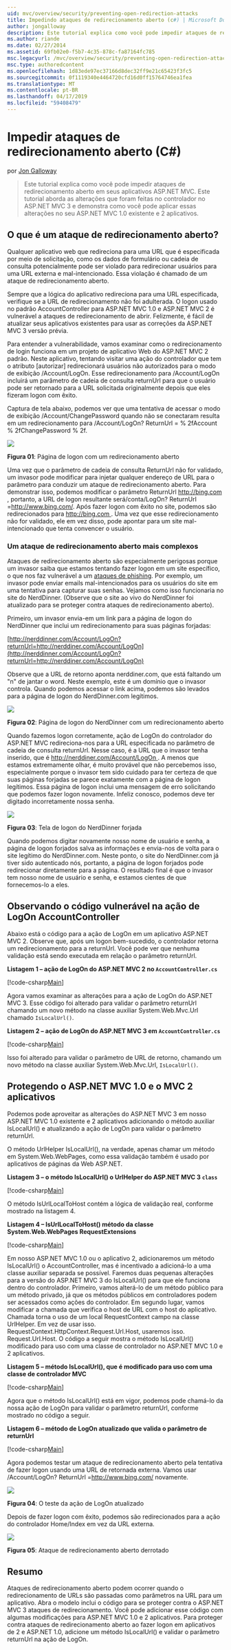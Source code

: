 ```yaml
---
uid: mvc/overview/security/preventing-open-redirection-attacks
title: Impedindo ataques de redirecionamento aberto (c#) | Microsoft Docs
author: jongalloway
description: Este tutorial explica como você pode impedir ataques de redirecionamento aberto em seus aplicativos ASP.NET MVC. Este tutorial aborda as alterações que foram feitas...
ms.author: riande
ms.date: 02/27/2014
ms.assetid: 69fb02e0-f5b7-4c35-878c-fa87164fc785
msc.legacyurl: /mvc/overview/security/preventing-open-redirection-attacks
msc.type: authoredcontent
ms.openlocfilehash: 1d83ede97ec37166d8dec32ff9e21c65423f3fc5
ms.sourcegitcommit: 0f1119340e4464720cfd16d0ff15764746ea1fea
ms.translationtype: MT
ms.contentlocale: pt-BR
ms.lasthandoff: 04/17/2019
ms.locfileid: "59408479"
---
```

# <a name="preventing-open-redirection-attacks-c"></a>Impedir ataques de redirecionamento aberto (C#)

por [Jon Galloway](https://github.com/jongalloway)

> Este tutorial explica como você pode impedir ataques de redirecionamento aberto em seus aplicativos ASP.NET MVC. Este tutorial aborda as alterações que foram feitas no controlador no ASP.NET MVC 3 e demonstra como você pode aplicar essas alterações no seu ASP.NET MVC 1.0 existente e 2 aplicativos.


## <a name="what-is-an-open-redirection-attack"></a>O que é um ataque de redirecionamento aberto?

Qualquer aplicativo web que redireciona para uma URL que é especificada por meio de solicitação, como os dados de formulário ou cadeia de consulta potencialmente pode ser violado para redirecionar usuários para uma URL externa e mal-intencionado. Essa violação é chamado de um ataque de redirecionamento aberto.

Sempre que a lógica do aplicativo redireciona para uma URL especificada, verifique se a URL de redirecionamento não foi adulterada. O logon usado no padrão AccountController para ASP.NET MVC 1.0 e ASP.NET MVC 2 é vulnerável a ataques de redirecionamento de abrir. Felizmente, é fácil de atualizar seus aplicativos existentes para usar as correções da ASP.NET MVC 3 versão prévia.

Para entender a vulnerabilidade, vamos examinar como o redirecionamento de login funciona em um projeto de aplicativo Web do ASP.NET MVC 2 padrão. Neste aplicativo, tentando visitar uma ação do controlador que tem o atributo [autorizar] redirecionará usuários não autorizados para o modo de exibição /Account/LogOn. Esse redirecionamento para /Account/LogOn incluirá um parâmetro de cadeia de consulta returnUrl para que o usuário pode ser retornado para a URL solicitada originalmente depois que eles fizeram logon com êxito.

Captura de tela abaixo, podemos ver que uma tentativa de acessar o modo de exibição /Account/ChangePassword quando não se conectaram resulta em um redirecionamento para /Account/LogOn? ReturnUrl = % 2fAccount % 2fChangePassword % 2f.

[![](preventing-open-redirection-attacks/_static/image2.png)](preventing-open-redirection-attacks/_static/image1.png)

**Figura 01**: Página de logon com um redirecionamento aberto

Uma vez que o parâmetro de cadeia de consulta ReturnUrl não for validado, um invasor pode modificar para injetar qualquer endereço de URL para o parâmetro para conduzir um ataque de redirecionamento aberto. Para demonstrar isso, podemos modificar o parâmetro ReturnUrl [ http://bing.com ](http://bing.com), portanto, a URL de logon resultante será/conta/LogOn? ReturnUrl =<http://www.bing.com/>. Após fazer logon com êxito no site, podemos são redirecionados para [ http://bing.com ](http://bing.com). Uma vez que esse redirecionamento não for validado, ele em vez disso, pode apontar para um site mal-intencionado que tenta convencer o usuário.

### <a name="a-more-complex-open-redirection-attack"></a>Um ataque de redirecionamento aberto mais complexos

Ataques de redirecionamento aberto são especialmente perigosas porque um invasor saiba que estamos tentando fazer logon em um site específico, o que nos faz vulnerável a um [ataques de phishing](https://www.microsoft.com/protect/fraud/phishing/symptoms.aspx). Por exemplo, um invasor pode enviar emails mal-intencionados para os usuários do site em uma tentativa para capturar suas senhas. Vejamos como isso funcionaria no site do NerdDinner. (Observe que o site ao vivo do NerdDinner foi atualizado para se proteger contra ataques de redirecionamento aberto).

Primeiro, um invasor envia-em um link para a página de logon do NerdDinner que inclui um redirecionamento para suas páginas forjadas:

[http://nerddinner.com/Account/LogOn?returnUrl=http://nerddiner.com/Account/LogOn](http://nerddinner.com/Account/LogOn?returnUrl=http://nerddiner.com/Account/LogOn)

Observe que a URL de retorno aponta nerddiner.com, que está faltando um "n" de jantar o word. Neste exemplo, este é um domínio que o invasor controla. Quando podemos acessar o link acima, podemos são levados para a página de logon do NerdDinner.com legítimos.

[![](preventing-open-redirection-attacks/_static/image4.png)](preventing-open-redirection-attacks/_static/image3.png)

**Figura 02**: Página de logon do NerdDinner com um redirecionamento aberto

Quando fazemos logon corretamente, ação de LogOn do controlador do ASP.NET MVC redireciona-nos para a URL especificada no parâmetro de cadeia de consulta returnUrl. Nesse caso, é a URL que o invasor tenha inserido, que é [ http://nerddiner.com/Account/LogOn ](http://nerddiner.com/Account/LogOn). A menos que estamos extremamente olhar, é muito provável que não percebemos isso, especialmente porque o invasor tem sido cuidado para ter certeza de que suas páginas forjadas se parece exatamente com a página de logon legítimos. Essa página de logon inclui uma mensagem de erro solicitando que podemos fazer logon novamente. Infeliz conosco, podemos deve ter digitado incorretamente nossa senha.

[![](preventing-open-redirection-attacks/_static/image6.png)](preventing-open-redirection-attacks/_static/image5.png)

**Figura 03**: Tela de logon do NerdDinner forjada

Quando podemos digitar novamente nosso nome de usuário e senha, a página de logon forjados salva as informações e envia-nos de volta para o site legítimo do NerdDinner.com. Neste ponto, o site do NerdDinner.com já tiver sido autenticado nós, portanto, a página de logon forjados pode redirecionar diretamente para a página. O resultado final é que o invasor tem nosso nome de usuário e senha, e estamos cientes de que fornecemos-lo a eles.

## <a name="looking-at-the-vulnerable-code-in-the-accountcontroller-logon-action"></a>Observando o código vulnerável na ação de LogOn AccountController

Abaixo está o código para a ação de LogOn em um aplicativo ASP.NET MVC 2. Observe que, após um logon bem-sucedido, o controlador retorna um redirecionamento para a returnUrl. Você pode ver que nenhuma validação está sendo executada em relação o parâmetro returnUrl.

**Listagem 1 – ação de LogOn do ASP.NET MVC 2 no `AccountController.cs`**

[!code-csharp[Main](preventing-open-redirection-attacks/samples/sample1.cs)]

Agora vamos examinar as alterações para a ação de LogOn do ASP.NET MVC 3. Esse código foi alterado para validar o parâmetro returnUrl chamando um novo método na classe auxiliar System.Web.Mvc.Url chamado `IsLocalUrl()`.

**Listagem 2 – ação de LogOn do ASP.NET MVC 3 em `AccountController.cs`**

[!code-csharp[Main](preventing-open-redirection-attacks/samples/sample2.cs)]

Isso foi alterado para validar o parâmetro de URL de retorno, chamando um novo método na classe auxiliar System.Web.Mvc.Url, `IsLocalUrl()`.

## <a name="protecting-your-aspnet-mvc-10-and-mvc-2-applications"></a>Protegendo o ASP.NET MVC 1.0 e o MVC 2 aplicativos

Podemos pode aproveitar as alterações do ASP.NET MVC 3 em nosso ASP.NET MVC 1.0 existente e 2 aplicativos adicionando o método auxiliar IsLocalUrl() e atualizando a ação de LogOn para validar o parâmetro returnUrl.

O método UrlHelper IsLocalUrl(), na verdade, apenas chamar um método em System.Web.WebPages, como essa validação também é usado por aplicativos de páginas da Web ASP.NET.

**Listagem 3 – o método IsLocalUrl() o UrlHelper do ASP.NET MVC 3 `class`**

[!code-csharp[Main](preventing-open-redirection-attacks/samples/sample3.cs)]

O método IsUrlLocalToHost contém a lógica de validação real, conforme mostrado na listagem 4.

**Listagem 4 – IsUrlLocalToHost() método da classe System.Web.WebPages RequestExtensions**

[!code-csharp[Main](preventing-open-redirection-attacks/samples/sample4.cs)]

Em nosso ASP.NET MVC 1.0 ou o aplicativo 2, adicionaremos um método IsLocalUrl() o AccountController, mas é incentivado a adicioná-lo a uma classe auxiliar separada se possível. Faremos duas pequenas alterações para a versão do ASP.NET MVC 3 do IsLocalUrl() para que ele funciona dentro do controlador. Primeiro, vamos alterá-lo de um método público para um método privado, já que os métodos públicos em controladores podem ser acessados como ações do controlador. Em segundo lugar, vamos modificar a chamada que verifica o host de URL com o host do aplicativo. Chamada torna o uso de um local RequestContext campo na classe UrlHelper. Em vez de usar isso. RequestContext.HttpContext.Request.Url.Host, usaremos isso. Request.Url.Host. O código a seguir mostra o método IsLocalUrl() modificado para uso com uma classe de controlador no ASP.NET MVC 1.0 e 2 aplicativos.

**Listagem 5 – método IsLocalUrl(), que é modificado para uso com uma classe de controlador MVC**

[!code-csharp[Main](preventing-open-redirection-attacks/samples/sample5.cs)]

Agora que o método IsLocalUrl() está em vigor, podemos pode chamá-lo da nossa ação de LogOn para validar o parâmetro returnUrl, conforme mostrado no código a seguir.

**Listagem 6 – método de LogOn atualizado que valida o parâmetro de returnUrl**

[!code-csharp[Main](preventing-open-redirection-attacks/samples/sample6.cs)]

Agora podemos testar um ataque de redirecionamento aberto pela tentativa de fazer logon usando uma URL de retornada externa. Vamos usar /Account/LogOn? ReturnUrl =<http://www.bing.com/> novamente.

[![](preventing-open-redirection-attacks/_static/image8.png)](preventing-open-redirection-attacks/_static/image7.png)

**Figura 04**: O teste da ação de LogOn atualizado

Depois de fazer logon com êxito, podemos são redirecionados para a ação do controlador Home/Index em vez da URL externa.

[![](preventing-open-redirection-attacks/_static/image10.png)](preventing-open-redirection-attacks/_static/image9.png)

**Figura 05**: Ataque de redirecionamento aberto derrotado

## <a name="summary"></a>Resumo

Ataques de redirecionamento aberto podem ocorrer quando o redirecionamento de URLs são passadas como parâmetros na URL para um aplicativo. Abra o modelo inclui o código para se proteger contra o ASP.NET MVC 3 ataques de redirecionamento. Você pode adicionar esse código com algumas modificações para ASP.NET MVC 1.0 e 2 aplicativos. Para proteger contra ataques de redirecionamento aberto ao fazer logon em aplicativos de 2 e ASP.NET 1.0, adicione um método IsLocalUrl() e validar o parâmetro returnUrl na ação de LogOn.
